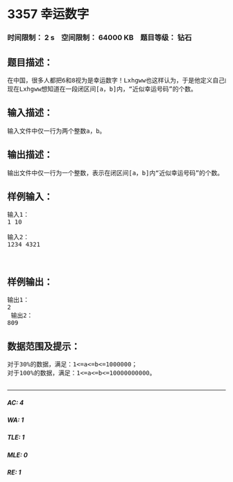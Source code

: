 # 3357 幸运数字   
### 时间限制： 2 s&nbsp;&nbsp;&nbsp;&nbsp;空间限制： 64000 KB&nbsp;&nbsp;&nbsp;&nbsp;题目等级： 钻石  
## 题目描述：  

<pre>
在中国，很多人都把6和8视为是幸运数字！Lxhgww也这样认为，于是他定义自己的“幸运号码”是十进制表示中只包含数字6和8的那些号码，比如68，666，888都是“幸运号码”！但是这种“幸运号码”总是太少了，比如在[1，100]的区间内就只有6个（6，8，66，68，86，88），于是他又定义了一种“近似幸运号码”。Lxhgww规定，凡是“幸运号码”的倍数都是“近似幸运号码”，当然，任何的“幸运号码”也都是“近似幸运号码”，比如12，16，666都是“近似幸运号码”。
现在Lxhgww想知道在一段闭区间[a，b]内，“近似幸运号码”的个数。
</pre>
  
  
## 输入描述：  

<pre>
输入文件中仅一行为两个整数a，b。
</pre>
  
  
## 输出描述：  

<pre>
输出文件中仅一行为一个整数，表示在闭区间[a，b]内“近似幸运号码”的个数。
</pre>
  
  
## 样例输入：  

<pre>
输入1：
1 10
 
输入2：
1234 4321
 
 
</pre>
  
  
## 样例输出：  

<pre>
输出1：
2
 输出2：
809
</pre>
  
  
## 数据范围及提示：  

<pre>
对于30%的数据，满足：1<=a<=b<=1000000；
对于100%的数据，满足：1<=a<=b<=10000000000。
 
</pre>
  
  
***  

##### AC: 4  
##### WA: 1  
##### TLE: 1  
##### MLE: 0  
##### RE: 1  
